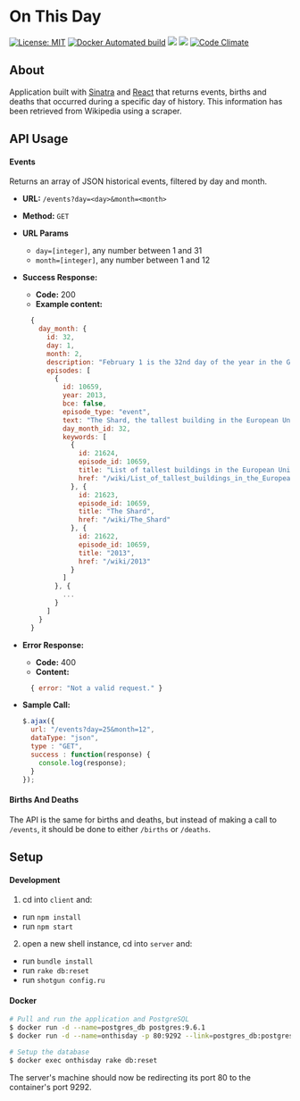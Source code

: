 # On This Day

[![License: MIT](https://img.shields.io/badge/License-MIT-blue.svg)](https://opensource.org/licenses/MIT)
[![Docker Automated build](https://img.shields.io/docker/automated/jrottenberg/ffmpeg.svg)](sasalatart/on-this-day)
[![](https://images.microbadger.com/badges/version/sasalatart/on-this-day-sinatra.svg)](https://microbadger.com/images/sasalatart/on-this-day-sinatra)
[![](https://images.microbadger.com/badges/image/sasalatart/on-this-day-sinatra.svg)](https://microbadger.com/images/sasalatart/on-this-day-sinatra)
[![Code Climate](https://codeclimate.com/github/sasalatart/on-this-day-sinatra/badges/gpa.svg)](https://codeclimate.com/github/sasalatart/on-this-day-sinatra)

## About

Application built with [Sinatra](https://github.com/sinatra/sinatra) and [React](https://facebook.github.io/react/) that returns events, births and deaths that occurred during a specific day of history. This information has been retrieved from Wikipedia using a scraper.

## API Usage

#### Events

Returns an array of JSON historical events, filtered by day and month.

- **URL:** `/events?day=<day>&month=<month>`

- **Method:** `GET`

- **URL Params**
  - `day=[integer]`, any number between 1 and 31
  - `month=[integer]`, any number between 1 and 12

- **Success Response:**
  - **Code:** 200
  - **Example content:**
  ```javascript
    {
      day_month: {
        id: 32,
        day: 1,
        month: 2,
        description: "February 1 is the 32nd day of the year in the Gregorian calendar. There are 333 days remaining until the end of the year (334 in leap years). This date is slightly more likely to fall on a Monday, Wednesday or Friday (58 in 400 years each) than on Saturday or Sunday (57), and slightly less likely to occur on a Tuesday or Thursday (56).",
        episodes: [
          {
            id: 10659,
            year: 2013,
            bce: false,
            episode_type: "event",
            text: "The Shard, the tallest building in the European Union, is opened to the public.",
            day_month_id: 32,
            keywords: [
              {
                id: 21624,
                episode_id: 10659,
                title: "List of tallest buildings in the European Union",
                href: "/wiki/List_of_tallest_buildings_in_the_European_Union"
              }, {
                id: 21623,
                episode_id: 10659,
                title: "The Shard",
                href: "/wiki/The_Shard"
              }, {
                id: 21622,
                episode_id: 10659,
                title: "2013",
                href: "/wiki/2013"
              }
            ]
          }, {
            ...
          }
        ]
      }
    }
  ```

- **Error Response:**
  - **Code:** 400
  - **Content:**
  ```javascript
    { error: "Not a valid request." }
  ```

- **Sample Call:**
  ```javascript
  $.ajax({
    url: "/events?day=25&month=12",
    dataType: "json",
    type : "GET",
    success : function(response) {
      console.log(response);
    }
  });
  ```

#### Births And Deaths

The API is the same for births and deaths, but instead of making a call to `/events`, it should be done to either `/births` or `/deaths`.

## Setup

#### Development

1. cd into `client` and:
  - run `npm install`
  - run `npm start`
2. open a new shell instance, cd into `server` and:
  - run `bundle install`
  - run `rake db:reset`
  - run `shotgun config.ru`

#### Docker

```sh
# Pull and run the application and PostgreSQL
$ docker run -d --name=postgres_db postgres:9.6.1
$ docker run -d --name=onthisday -p 80:9292 --link=postgres_db:postgres_db sasalatart/on-this-day-sinatra

# Setup the database
$ docker exec onthisday rake db:reset
```

The server's machine should now be redirecting its port 80 to the container's port 9292.
